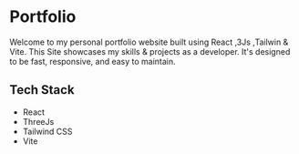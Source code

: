 # Portfolio

Welcome to my personal portfolio website built using React ,3Js ,Tailwin & Vite. This Site showcases my skills & projects as a developer. It's designed to be fast, responsive, and easy to maintain.
## Tech Stack
- React
- ThreeJs
- Tailwind CSS
- Vite
